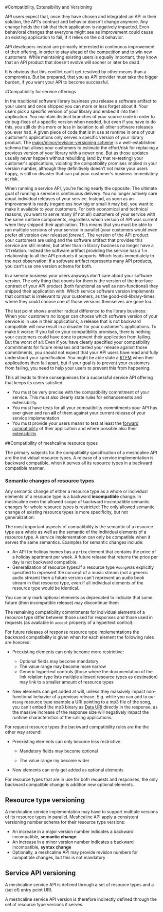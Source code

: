 #Compatibility, Extensibility and Versioning

API users expect that, once they have chosen and integrated an API in their solution, the API's contract and behavior doesn't change anymore. Any change holds the risk that their application is negatively impacted. Even behavioral changes that everyone might see as improvement could cause an existing application to fail, if it relies on the old behavior.

API developers instead are primarily interested in continuous improvement of their offering, in order to stay ahead of the competition and to win new customers. While maintaining existing users is equally important, they know that an API product that doesn't evolve will sooner or later be dead.

It is obvious that this conflict can't get resolved by other means than a compromise. But be prepared, that you as API provider must take the bigger burden, if you want your API to become successful.

#Compatibility for service offerings

In the traditional software library business you release a software artifact to your users and once shipped you can more or less forget about it. Your users pick a specific version of your library and embed it into their application. You maintain distinct branches of your source code in order to do bug-fixes of a specific version when needed, but even if you have to do this, you still do this more or less in isolation to all other software releases you ever had. A given piece of code that is in use at runtime in one of your customer's applications only serves a specific version of your library product. The [major/minor/revision-versioning scheme](http://en.wikipedia.org/wiki/Software_versioning) is a well-established schema that allows your customers to estimate the effort/risk for replacing a previous version of your library with a newer one. But as those updates usually never happen without rebuilding (and by that re-testing) your customer's applications, violating the compatibility promises implied in your version number, although they definitively doesn't not make your users happy, is still no disaster that can put your customer's business immediately at risk. 

When running a service API, you're facing nearly the opposite: The ultimate goal of running a service is continuous delivery. You no longer actively care about individual releases of your service. Instead, as soon as an improvement is ready (regardless how big or small it may be), you want to make it available to your customers. For both economical and technical reasons, you want to serve many (if not all) customers of your service with the same runtime components, regardless which version of API was current when they shipped their application. This means that you must be able to run multiple versions of your service in parallel (your customers would even prefer *all* version ever released *forever*).  The version of the API product your customers are using and the software artifact that provides this service are still related, but other than in library business no longer have a 1:1 relation. Instead the software artifact providing the service has a 1:n relationship to all the API products it supports. Which leads immediately to the next observation: if a software artifact represents many API products, you can't use one version schema for both. 

In a service business your users anyways don't care about your software version. The only thing that counts for them is the version of the interface contract of your API product (both functional as well as non-functional) they shipped their application with. Which service software version implements that contract is irrelevant to your customers, as the good-old-library-times, where they could choose one of those versions themselves are gone too. 

The last point shows another radical difference to the library business: When your customers no longer can choose which software version of your service is in use in their applications, a release that is not backward compatible will now result in a disaster for your customer's applications. To make it worse: If you fail on your compatibility promises, there is nothing your customers could have done to prevent their application from failing. But the worst of all: Even if you have clearly specified your compatibility commitments for future releases and tested your release against those commitments, you should not expect that your API users have read and fully understood your specification. You might be able state a [RTFM](http://en.wikipedia.org/wiki/RTFM) when their applications then fall apart, but if your goal is to prevent your customers from failing, you need to help your users to prevent this from happening.

This all leads to three consequences for a successful service API offering that keeps its users satisfied:

* You must be very precise with the compatibility commitment of your service. This must also clearly state rules for enhancements and extensibility.
* You must have tests for all your compatibility commitments your API has ever given and run **all** of them against your current release of your service implementation 
* You must provide your users means to test at least the [forward compatibility](http://en.wikipedia.org/wiki/Forward_compatibility) of their application and where possible also their [extensibility](http://en.wikipedia.org/wiki/Extensibility)

##Compatibility of meshcaline resource types

The primary subjects for the compatibility specification of a meshcaline API are the individual resource types. A release of a service implementation is backward compatible, when it serves all its resource types in a backward compatible manner.

### Semantic changes of resource types
Any semantic change of either a resource type as a whole or individual elements of a resource type is a backward **incompatible** change.
In meshcaline even the allowed scope of backward incompatible semantic changes for whole resource types is restricted: The only allowed semantic change of existing resource types is more specificity, but not generalization:


The most important aspects of compatibility is the semantic of a resource type as a whole as well as the semantic of the individual elements of a resource type. A service implementation can only be compatible when it serves the same semantics. 
Examples for semantic changes include:
* An API for holiday homes has a `price` element that contains the price of a holiday apartment per week. A future release that returns the price per day is not backward compatible. 
* Generalization of resource types:If a resource type `#song`was explicitly specified to represent the concept of a music stream (not a generic audio stream) then a future version can't represent an audio book stream in that resource type, even if all individual elements of the resource type would be identical.

You can only mark optional elements as deprecated to indicate that some future (then incompatible release) may discontinue them

The remaining compatibility commitments for individual elements of a resource type differ between those used for responses and those used in requests (as available in `accept` property of a hypertext control):

For future releases of response resource type implementations the backward compatibility is given when for each element the following rules are honored:

* Preexisting elements can only become more restrictive:

	* Optional fields may become mandatory
	* The value range may become more narrow
	* Generic hypertext controls (those where the documentation of the link relation type lists multiple allowed resource types as destination) may link to a smaller amount of resource types

* New elements can get added at will, unless they massively impact non-functional behavior of a previous release. E.g. while you can add to our `#song` resource type example a URI pointing to a mp3 file of the song, you can't embed the mp3 binary as [Data URI](http://en.wikipedia.org/wiki/Data_URI_scheme) directly in the response, as the massive increase of the response size will negatively impact the runtime characteristics of the calling applications. 

For request resource types the backward compatibility rules are the the other way around:

* Preexisting elements can only become less restrictive:

	* Mandatory fields may become optional

	* The value range my become wider

* New elements can only get added as optional elements

For resource types that are in use for both requests and responses, the only backward compatible change is addition new optional elements.

## Resource type versioning

A meshcaline service implementation may have to support multiple versions of its resource types in parallel. Meshcaline API apply a consistent versioning number schema for their resource type versions: 

* An increase in a major version number indicates a backward incompatible, **semantic change**
* An increase in a minor version number indicates a backward incompatible, **syntax change**
* Optionally, a meshcaline API may provide revision numbers for compatible changes, but this is not mandatory

## Service API versioning

A meshcaline service API is defined through a set of resource types and a (set of) entry point URI.

A meshcaline service API version is therefore indirectly defined through the set of resource type versions it serves.

